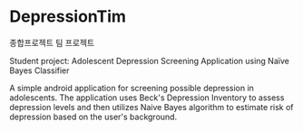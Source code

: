 # DepressionTim
종합프로젝트 팀 프로젝트

Student project: Adolescent Depression Screening Application using Naïve Bayes Classifier

A simple android application for screening possible depression in adolescents.
The application uses Beck's Depression Inventory to assess depression levels and then utilizes 
Naive Bayes algorithm to estimate risk of depression based on the user's background. 
